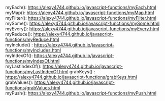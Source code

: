 myEach(): https://alexy4744.github.io/javascript-functions/myEach.html  
myMap(): https://alexy4744.github.io/javascript-functions/myMap.html  
myFilter(): https://alexy4744.github.io/javascript-functions/myFilter.html  
mySome():  https://alexy4744.github.io/javascript-functions/mySome.html  
myEvery(): https://alexy4744.github.io/javascript-functions/myEvery.html  
myReduce(): https://alexy4744.github.io/javascript-functions/myReduce.html  
myInclude() : https://alexy4744.github.io/javascript-functions/myIncludes.html  
myIndexOf(): https://alexy4744.github.io/javascript-functions/myIndexOf.html  
myLastindexOf(): https://alexy4744.github.io/javascript-functions/myLastIndexOf.html 
grabKeys() : https://alexy4744.github.io/javascript-functions/grabKeys.html  
grabValues(): https://alexy4744.github.io/javascript-functions/grabValues.html  
myPush(): https://alexy4744.github.io/javascript-functions/myPush.html  
